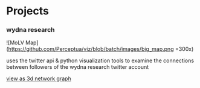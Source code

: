 # Projects

### wydna research

![MoLV Map](https://github.com/Perceptua/viz/blob/batch/images/big_map.png =300x)
  
uses the twitter api & python visualization tools to examine the
connections between followers of the wydna research twitter account
  
[view as 3d network graph][1]

[1]: network.html
